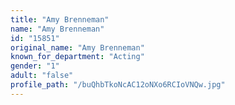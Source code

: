 ```yaml
---
title: "Amy Brenneman"
name: "Amy Brenneman"
id: "15851"
original_name: "Amy Brenneman"
known_for_department: "Acting"
gender: "1"
adult: "false"
profile_path: "/buQhbTkoNcAC12oNXo6RCIoVNQw.jpg"
---
```

